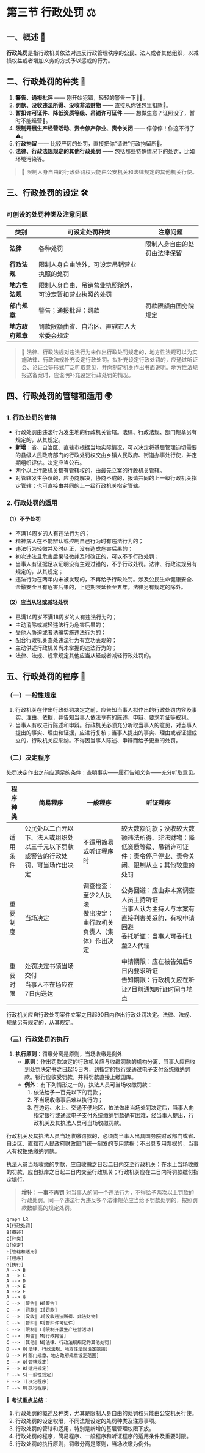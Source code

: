 # 第三节 行政处罚 ⚖️

## 一、概述 🧐
**行政处罚**是指行政机关依法对违反行政管理秩序的公民、法人或者其他组织，以减损权益或者增加义务的方式予以惩戒的行为。

## 二、行政处罚的种类 📜


1.  **警告、通报批评**  —— 刚开始犯错，轻轻的警告一下👮‍♂️。
1.  **罚款、没收违法所得、没收非法财物**  —— 直接从你钱包里扣款💸。
1.  **暂扣许可证件、降低资质等级、吊销许可证件**  —— 想做生意？证照没了，暂时不能经营🛑。
1.  **限制开展生产经营活动、责令停产停业、责令关闭**  —— 停停停！你这不行了⚠️。
1.  **行政拘留**  —— 比较严厉的处罚，直接把你“请进”行政拘留所🏢。
1.  **法律、行政法规规定的其他行政处罚**  —— 包括那些特殊情况下的处罚，比如环境污染等。


> 🚓 限制人身自由的行政处罚权只能由公安机关和法律规定的其他机关行使。

## 三、行政处罚的设定 🛠️

### 可创设的处罚种类及注意问题

| 类别         | 可设定处罚种类                                                                                       | 注意问题                                             |
|--------------|--------------------------------------------------------------------------------------------------------|------------------------------------------------------|
| **法律**     | 各种处罚                                                                                            | 限制人身自由的处罚由法律保留                         |
| **行政法规** | 限制人身自由除外，可设定吊销营业执照的处罚                                                          |                                                      |
| **地方性法规**| 限制人身自由、吊销营业执照除外，可设定暂扣营业执照的处罚                                              |                                                      |
| **部门规章** | 警告；通报批评；罚款                                                                                | 罚款限额由国务院规定                                 |
| **地方政府规章**| 罚款限额由省、自治区、直辖市人大常委会规定                                                             |                                                      |

> 📝 法律、行政法规对违法行为未作出行政处罚规定的，地方性法规可以为实施法律、行政法规补充设定行政处罚。拟补充设定行政处罚的，应通过听证会、论证会等形式广泛听取意见，并向制定机关作出书面说明。地方性法规报送备案时，应说明补充设定行政处罚的情况。

## 四、行政处罚的管辖和适用 🌍

### 1. 行政处罚的管辖
- 行政处罚由违法行为发生地的行政机关管辖。法律、行政法规、部门规章另有规定的，从其规定。
- **新增**：省、自治区、直辖市根据当地实际情况，可以决定将基层管理迫切需要的县级人民政府部门的行政处罚权交由乡镇人民政府、街道办事处行使，并定期组织评估。决定应当公布。
- 两个以上行政机关都有管辖权的，由最先立案的行政机关管辖。
- 对管辖发生争议的，应协商解决，协商不成的，报请共同的上一级行政机关指定管辖；也可直接由共同的上一级行政机关指定管辖。

### 2. 行政处罚的适用
#### （1）不予处罚
- 不满14周岁的人有违法行为的；
- 精神病人在不能辨认或控制自己行为时有违法行为的；
- 违法行为轻微并及时纠正，没有造成危害后果的；
- 初次违法且危害后果轻微并及时改正的，可以不予行政处罚；
- 当事人有证据足以证明没有主观过错的，不予行政处罚。法律、行政法规另有规定的，从其规定；
- 违法行为在两年内未被发现的，不再给予行政处罚。涉及公民生命健康安全、金融安全且有危害后果的，上述期限延长至五年。法律另有规定的除外。

#### （2）应当从轻或减轻处罚
- 已满14周岁不满18周岁的人有违法行为的；
- 主动消除或减轻违法行为危害后果的；
- 受他人胁迫或者诱骗实施违法行为的；
- 配合行政机关查处违法行为有立功表现的；
- 主动供述行政机关尚未掌握的违法行为的；
- 法律、法规、规章规定其他应当从轻或者减轻行政处罚的。

## 五、行政处罚的程序 📝

### （一）一般性规定
1. 行政机关在作出行政处罚决定之前，应告知当事人拟作出的行政处罚内容及事实、理由、依据，并告知当事人依法享有的陈述、申辩、要求听证等权利。
2. 当事人有权进行陈述和申辩。行政机关必须充分听取当事人的意见，对当事人提出的事实、理由和证据，应进行复核；当事人提出的事实、理由或者证据成立的，行政机关应采纳。不得因当事人陈述、申辩而给予更重的处罚。

### （二）决定程序
处罚决定作出之前应满足的条件：查明事实——履行告知义务——充分听取意见。

| 程序种类   | 简易程序                                | 一般程序                                    | 听证程序                                          |
|------------|-----------------------------------------|---------------------------------------------|---------------------------------------------------|
| 适用条件   | 公民处以二百元以下、法人或组织处以三千元以下罚款或警告的行政处罚，可当场作出决定 | 不适用简易或听证程序时                        | 较大数额罚款；没收较大数额违法所得、非法财物；降低资质等级、吊销许可证件；责令停产停业、责令关闭、限制从业；其他较重的处罚 |
| 重要制度   | 当场决定                               | 调查检查：至少2人执法<br>做出决定：由行政机关负责人（集体）作出决定 | 公务回避：应由非本案调查人员主持听证<br>当事人认为主持人与本案有直接利害关系的，有权申请回避<br>委托听证：当事人可委托1至2人代理 |
| 重要时限   | 处罚决定书须当场交付<br>当事人不在场应在7日内送达 |                                             | 申请期限：应在被告知后5日内要求听证<br>告知期限：行政机关应在听证7日前通知听证时间与地点 |

行政机关应自行政处罚案件立案之日起90日内作出行政处罚决定。法律、法规、规章另有规定的，从其规定。

### （三）行政处罚的执行
1. **执行原则**：罚缴分离是原则，当场收缴是例外
   - **原则**：作出罚款决定的行政机关应与收缴罚款的机构分离，当事人应自收到处罚决定书之日起15日内，到指定的银行或通过电子支付系统缴纳罚款。银行应收受罚款，并将罚款直接上缴国库。
   - **例外**：有下列情形之一的，执法人员可当场收缴罚款：
     1. 依法给予一百元以下的罚款；
     2. 不当场收缴事后难以执行的；
     3. 在边远、水上、交通不便地区，依法做出当场处罚决定后，当事人向指定银行或通过电子支付系统缴纳罚款确有困难，经当事人提出，行政机关及其执法人员可当场收缴罚款。

行政机关及其执法人员当场收缴罚款的，必须向当事人出具国务院财政部门或省、自治区、直辖市人民政府财政部门统一制发的专用票据；不出具专用票据的，当事人有权拒绝缴纳罚款。

执法人员当场收缴的罚款，应自收缴之日起二日内交至行政机关；在水上当场收缴的罚款，应自抵岸之日起二日内交至行政机关；行政机关应在二日内将罚款缴付指定银行。

> **增补**：**一事不再罚**
对当事人的同一个违法行为，不得给予两次以上罚款的行政处罚。同一个违法行为违反多个法律规范应当给予罚款处罚的，按照罚款数额高的规定处罚。

```mermaid
graph LR
A[行政处罚]
B[概述]
C[种类]
D[设定]
E[管辖和适用]
F[程序]
G[执行]
A --> B
A --> C
A --> D
A --> E
A --> F
A --> G
C --> |警告| H[警告]
C --> |罚款| I[罚款]
C --> |没收| J[没收违法所得、非法财物]
C --> |暂扣| K[暂扣许可证件]
C --> |限制| L[限制开展生产经营活动]
C --> |拘留| M[行政拘留]
C --> |其他| N[法律、行政法规规定的其他处罚]
D --> O[法律、行政法规、地方性法规设定范围]
D --> P[部门规章、地方政府规章设定范围]
E --> Q[管辖规定]
E --> R[适用规定]
F --> S[一般性规定]
F --> T[决定程序]
F --> U[执行程序]
```

🎯 **考试重点总结：**
1. 行政处罚的概述及种类，尤其是限制人身自由的处罚权只能由公安机关行使。
2. 行政处罚的设定权限，不同法规设定的处罚种类及注意事项。
3. 行政处罚的管辖和适用，特别是新增的基层管理权限下放。
4. 行政处罚的程序，简易程序、一般程序和听证程序的适用条件及重要时限。
5. 行政处罚的执行原则，罚缴分离是原则，当场收缴为例外。

